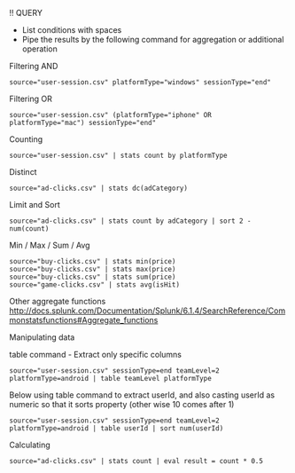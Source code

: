!! QUERY

- List conditions with spaces
- Pipe the results by the following command for aggregation or additional operation


Filtering AND
```
source="user-session.csv" platformType="windows" sessionType="end"
```

Filtering OR
```
source="user-session.csv" (platformType="iphone" OR platformType="mac") sessionType="end"
```

Counting

```
source="user-session.csv" | stats count by platformType
```

Distinct

```
source="ad-clicks.csv" | stats dc(adCategory)
```


Limit and Sort

```
source="ad-clicks.csv" | stats count by adCategory | sort 2 -num(count)
```

Min / Max / Sum / Avg

```
source="buy-clicks.csv" | stats min(price)
source="buy-clicks.csv" | stats max(price)
source="buy-clicks.csv" | stats sum(price)
source="game-clicks.csv" | stats avg(isHit)
```

Other aggregate functions
http://docs.splunk.com/Documentation/Splunk/6.1.4/SearchReference/Commonstatsfunctions#Aggregate_functions


Manipulating data

table command - Extract only specific columns

```
source="user-session.csv" sessionType=end teamLevel=2 platformType=android | table teamLevel platformType
```

Below using table command to extract userId, and also casting userId as numeric so that it sorts property (other wise 10 comes after 1)
```
source="user-session.csv" sessionType=end teamLevel=2 platformType=android | table userId | sort num(userId)
```

Calculating

```
source="ad-clicks.csv" | stats count | eval result = count * 0.5
```

